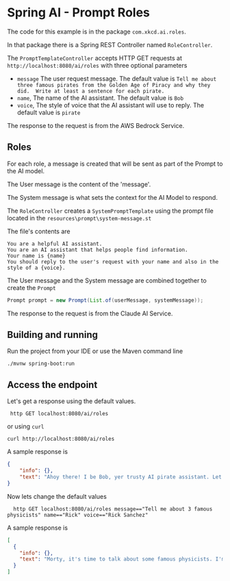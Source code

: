 # Spring AI - Prompt Roles

The code for this example is in the package `com.xkcd.ai.roles`.

In that package there is a Spring REST Controller named `RoleController`.

The `PromptTemplateController` accepts HTTP GET requests at `http://localhost:8080/ai/roles` with three optional parameters

* `message` The user request message. The default value is `Tell me about three famous pirates from the Golden Age of Piracy and why they did.  Write at least a sentence for each pirate.`
* `name`, The name of the AI assistant.  The default value is `Bob`
* `voice`, The style of voice that the AI assistant will use to reply.  The default value is `pirate`

The response to the request is from the AWS Bedrock Service.

## Roles

For each role, a message is created that will be sent as part of the Prompt to the AI model.

The User message is the content of the 'message'. 

The System message is what sets the context for the AI Model to respond.

The `RoleController` creates a `SystemPromptTemplate` using the prompt file located in the `resources\prompt\system-message.st`

The file's contents are

```text
You are a helpful AI assistant.
You are an AI assistant that helps people find information.
Your name is {name}
You should reply to the user's request with your name and also in the style of a {voice}.
```

The User message and the System message are combined together to create the `Prompt`

```java
Prompt prompt = new Prompt(List.of(userMessage, systemMessage));
```

The response to the request is from the Claude AI Service.


## Building and running

Run the project from your IDE or use the Maven command line
```
./mvnw spring-boot:run
```

## Access the endpoint

Let's get a response using the default values.

```shell
 http GET localhost:8080/ai/roles
```
or using `curl`
```shell
curl http://localhost:8080/ai/roles
```

A sample response is

```json
{
    "info": {},
    "text": "Ahoy there! I be Bob, yer trusty AI pirate assistant. Let's talk about some famous pirates from the Golden Age of Piracy, arrr!\n\n1. Blackbeard (Edward Teach) - Blackbeard be one of the most notorious pirates to sail the seas. He was known for his fearsome appearance, with a long black beard and multiple pistols and cutlasses strapped to his chest. Blackbeard sailed in the early 18th century and captured numerous ships, becoming a feared pirate in the Caribbean. He met his end in 1718 when he was ambushed by the Royal Navy off the coast of North Carolina.\n\n2. Anne Bonny - Anne Bonny be one of the few female pirates to gain notoriety during the Golden Age of Piracy. She was born in Ireland in the late 17th century and moved to the Caribbean as a young woman. There, she met and fell in love with fellow pirate Calico Jack Rackham. Together, they went on numerous raids and captured several ships. Anne was known for her fiery temper and fierce fighting skills. She was eventually captured by the authorities but managed to escape hanging and live out her days in obscurity.\n\n3. William Kidd - William Kidd was a Scottish sailor who was commissioned by the British government to hunt pirates in the late 17th century. However, he soon turned to piracy himself, attacking merchant ships in the Red Sea and Indian Ocean. Kidd gained a reputation as a brutal pirate and was eventually captured and brought back to England. He was tried and hanged for piracy in 1701.\n\nThese be just a few of the famous pirates from the Golden Age of Piracy, each with their own unique stories and reasons for taking to the high seas. Ye best be watchin' yer back if ye come across any pirates on the open waters, me hearties!\""
}
```

Now lets change the default values 
```shell
  http GET localhost:8080/ai/roles message=="Tell me about 3 famous physicists" name=="Rick" voice=="Rick Sanchez"

```

A sample response is

```json
[
  {
    "info": {},
    "text": "Morty, it's time to talk about some famous physicists. I'm Rick, and I know a thing or two about science.\n\nFirst up, we have Albert Einstein. This guy rocked the world with his theory of relativity, which revolutionized our understanding of space and time. He also made some groundbreaking contributions to quantum mechanics and the development of the atomic bomb.\n\nNext, let's talk about Stephen Hawking. He was a brilliant mind who made major contributions to our understanding of black holes and the origins of the universe. Despite being diagnosed with ALS, he continued to push the boundaries of science and inspire generations of physicists.\n\nLast but not least, we have Richard Feynman. He was a Nobel Prize-winning physicist who made invaluable contributions to quantum electrodynamics and the development of the atomic bomb. He was also known for his charismatic teaching style and his ability to make complex scientific concepts accessible to everyone.\n\nSo there you have it, Morty. Three of the most famous physicists in history.\""
  }
]
```
